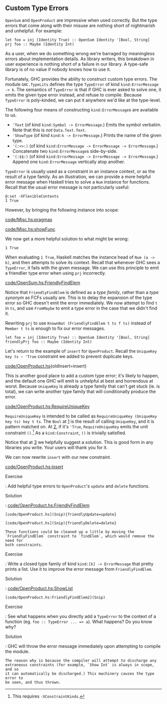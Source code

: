 ## Custom Type Errors

`OpenSum` and `OpenProduct` are impressive when used correctly. But the type
errors that come along with their misuse are nothing short of nightmarish and
unhelpful. For example:

```{ghci=code/OpenSum.hs}
let foo = inj (Identity True) :: OpenSum Identity '[Bool, String]
prj foo :: Maybe (Identity Int)
```

As a user, when we do something wrong we're barraged by meaningless errors about
implementation details. As library writers, this breakdown in user experience is
nothing short of a failure in our library. A type-safe library is of no value if
nobody knows how to use it.

Fortunately, GHC provides the ability to construct custom type errors. The
module `GHC.TypeLits` defines the type `TypeError` of kind `kind:ErrorMessage ->
k`.  The semantics of `TypeError` is that if GHC is ever asked to solve one, it
emits the given type error instead, and refuse to compile. Because `TypeError`
is poly-kinded, we can put it anywhere we'd like at the type-level.

The following four means of constructing `kind:ErrorMessage`s are available to
us.

* `'Text` (of kind `kind:Symbol -> ErrorMessage`.) Emits the symbol verbatim.
  Note that this is *not* `Data.Text.Text`.
* `'ShowType` (of kind `kind:k -> ErrorMessage`.) Prints the name of the given
  type.
* `'(:<>:)` (of kind `kind:ErrorMessage -> ErrorMessage -> ErrorMessage`.)
  Concatenate two `kind:ErrorMessage`s side-by-side.
* `'(:$$:)` (of kind `kind:ErrorMessage -> ErrorMessage -> ErrorMessage`.)
  Append one `kind:ErrorMessage` vertically atop another.

`TypeError` is usually used as a constraint in an instance context, or as the
result of a type family. As an illustration, we can provide a more helpful error
message when Haskell tries to solve a `Num` instance for functions. Recall that
the usual error message is not particularly useful:

```{ghci=code/OpenProduct.hs}
@:set -XFlexibleContexts
1 True
```

However, by bringing the following instance into scope:

[code/Misc.hs:pragmas](Snip)

[code/Misc.hs:showFunc](Snip)

We now get a more helpful solution to what might be wrong:

```{ghci=code/Misc.hs}
1 True
```

When evaluating `1 True`, Haskell matches the instance head of `Num (a -> b)`,
and then attempts to solve its context. Recall that whenever GHC sees a
`TypeError`, it fails with the given message. We can use this principle to emit
a friendlier type error when using `prj` incorrectly.

[code/OpenSum.hs:FriendlyFindElem](Snip)

Notice that `FriendlyFindElem` is defined as a *type family*, rather than a
*type synonym* as FCFs usually are. This is to delay the expansion of the type
error so GHC doesn't emit the error immediately. We now attempt to find `t` in
`ts`, and use `FromMaybe` to emit a type error in the case that we didn't find
it.

Rewriting `prj` to use `KnownNat (FriendlyFindElem t ts f ts)` instead of
`Member t ts` is enough to fix our error messages.

```{ghci=code/OpenSum.hs}
let foo = inj (Identity True) :: OpenSum Identity '[Bool, String]
friendlyPrj foo :: Maybe (Identity Int)
```

Let's return to the example of `insert` for `OpenProduct`. Recall the `UniqueKey
key ts ~ 'True` constraint we added to prevent duplicate keys.

[code/OpenProduct.hs](Snip){oldInsert=insert}

This is another good place to add a custom type error; it's likely to happen,
and the default one GHC will emit is unhelpful at best and horrendous at worst.
Because `UniqueKey` is already a type family that can't get stuck (ie. is
total), we can write another type family that will conditionally produce the
error.

[code/OpenProduct.hs:RequireUniqueKey](Snip)

`RequireUniqueKey` is intended to be called as `RequireUniqueKey (UniqueKey key
ts) key t ts`. The `Bool` at [1](Ann) is the result of calling `UniqueKey`, and
it is pattern matched on. At [2](Ann), if it's `'True`, `RequireUniqueKey` emits
the unit constraint `()`.[^requires-constraintkinds] As a `kind:Constraint`,
`()` is trivially satisfied.

[^requires-constraintkinds]: This requires `-XConstraintKinds`.

Notice that at [3](Ann) we helpfully suggest a solution. This is good form in
any libraries you write. Your users will thank you for it.

We can now rewrite `insert` with our new constraint.

[code/OpenProduct.hs:insert](Snip)

Exercise

:   Add helpful type errors to `OpenProduct`'s `update` and `delete` functions.

Solution

:   [code/OpenProduct.hs:FriendlyFindElem](Snip)

    [code/OpenProduct.hs](Snip){friendlyUpdate=update}

    [code/OpenProduct.hs](Snip){friendlyDelete=delete}

    These functions could be cleaned up a little by moving the
    `FriendlyFindElem` constraint to `findElem`, which would remove the need for
    both constraints.


Exercise

:   Write a closed type family of kind `kind:[k] -> ErrorMessage` that pretty
    prints a list. Use it to improve the error message from `FriendlyFindElem`.

Solution

:   [code/OpenProduct.hs:ShowList](Snip)

    [code/OpenProduct.hs:FriendlyFindElem2](Snip)


Exercise

:   See what happens when you directly add a `TypeError` to the context of a
    function (eg. `foo :: TypeError ... => a`). What happens? Do you know why?

Solution

:   GHC will throw the error message immediately upon attempting to compile the
    module.

    The reason why is because the compiler will attempt to discharge any
    extraneous constraints (for example, `Show Int` is always in scope, and so
    it can automatically be discharged.) This machinery causes the type error to
    be seen, and thus thrown.

